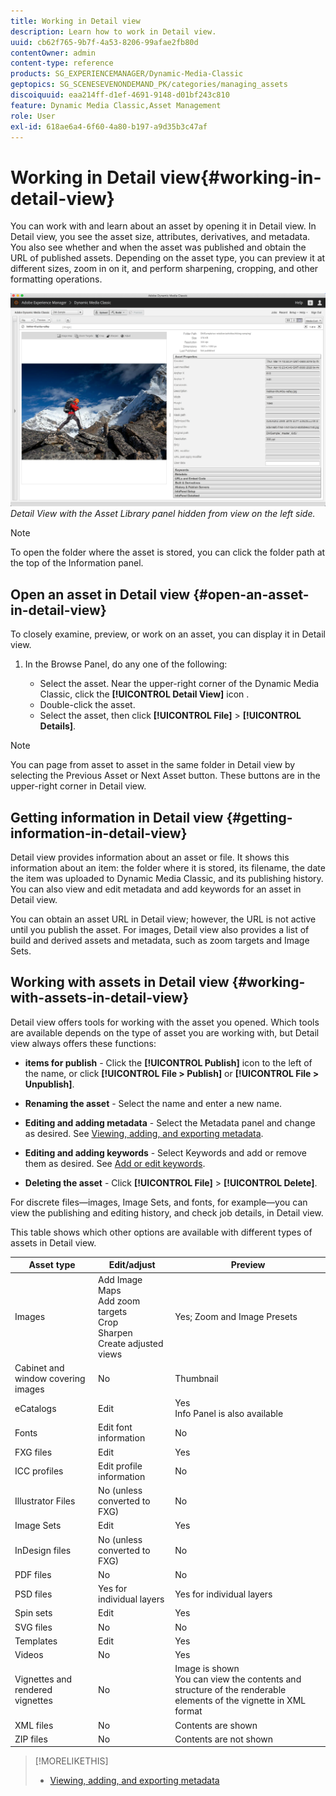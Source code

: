```yaml
---
title: Working in Detail view
description: Learn how to work in Detail view.
uuid: cb62f765-9b7f-4a53-8206-99afae2fb80d
contentOwner: admin
content-type: reference
products: SG_EXPERIENCEMANAGER/Dynamic-Media-Classic
geptopics: SG_SCENESEVENONDEMAND_PK/categories/managing_assets
discoiquuid: eaa214ff-d1ef-4691-9148-d01bf243c810
feature: Dynamic Media Classic,Asset Management
role: User
exl-id: 618ae6a4-6f60-4a80-b197-a9d35b3c47af
---
```

# Working in Detail view{#working-in-detail-view}

You can work with and learn about an asset by opening it in Detail view. In Detail view, you see the asset size, attributes, derivatives, and metadata. You also see whether and when the asset was published and obtain the URL of published assets. Depending on the asset type, you can preview it at different sizes, zoom in on it, and perform sharpening, cropping, and other formatting operations.

<!-- 

Comment Type: remark
Last Modified By: Rick Brough (rbrough@adobe.com)
Last Modified Date: 2018-06-14T13:52:46.623-0400

<p>as_detail_view_popup.png found in Downloads on local in folder "scene7-images"</p>

 -->

![Detail view](/help/assets/image_0.img.png)
*Detail View with the Asset Library panel hidden from view on the left side.*

>[!NOTE]
>
>To open the folder where the asset is stored, you can click the folder path at the top of the Information panel.

## Open an asset in Detail view {#open-an-asset-in-detail-view}

To closely examine, preview, or work on an asset, you can display it in Detail view.

1. In the Browse Panel, do any one of the following:

    * Select the asset. Near the upper-right corner of the Dynamic Media Classic, click the **[!UICONTROL Detail View]** icon .
    * Double-click the asset.
    * Select the asset, then click **[!UICONTROL File]** > **[!UICONTROL Details]**.

>[!NOTE]
>
>You can page from asset to asset in the same folder in Detail view by selecting the Previous Asset or Next Asset button. These buttons are in the upper-right corner in Detail view.

## Getting information in Detail view {#getting-information-in-detail-view}

Detail view provides information about an asset or file. It shows this information about an item: the folder where it is stored, its filename, the date the item was uploaded to Dynamic Media Classic, and its publishing history. You can also view and edit metadata and add keywords for an asset in Detail view.

You can obtain an asset URL in Detail view; however, the URL is not active until you publish the asset. For images, Detail view also provides a list of build and derived assets and metadata, such as zoom targets and Image Sets.

## Working with assets in Detail view {#working-with-assets-in-detail-view}

Detail view offers tools for working with the asset you opened. Which tools are available depends on the type of asset you are working with, but Detail view always offers these functions:

* **items for publish** - Click the **[!UICONTROL Publish]** icon to the left of the name, or click **[!UICONTROL File > Publish]** or **[!UICONTROL File > Unpublish]**.

* **Renaming the asset** - Select the name and enter a new name.

* **Editing and adding metadata** - Select the Metadata panel and change as desired. See [Viewing, adding, and exporting metadata](/help/viewing-adding-exporting-metadata.md).

* **Editing and adding keywords** - Select Keywords and add or remove them as desired. See [Add or edit keywords](/help/viewing-adding-exporting-metadata.md).

* **Deleting the asset** - Click **[!UICONTROL File]** > **[!UICONTROL Delete]**.

For discrete files—images, Image Sets, and fonts, for example—you can view the publishing and editing history, and check job details, in Detail view.  
  
This table shows which other options are available with different types of assets in Detail view.

|Asset type|Edit/adjust|Preview|
|--- |--- |--- |
|Images|Add Image Maps<br>Add zoom targets<br>Crop<br>Sharpen<br>Create adjusted views|Yes; Zoom and Image Presets|
|Cabinet and window covering images|No|Thumbnail|
|eCatalogs|Edit|Yes<br>Info Panel is also available|
|Fonts|Edit font information|No|
|FXG files|Edit|Yes|
|ICC profiles|Edit profile information|No|
|Illustrator Files|No (unless converted to FXG)|No|
|Image Sets|Edit|Yes|
|InDesign files|No (unless converted to FXG)|No|
|PDF files|No|No|
|PSD files|Yes for individual layers|Yes for individual layers|
|Spin sets|Edit|Yes|
|SVG files|No|No|
|Templates|Edit|Yes|
|Videos|No|Yes|
|Vignettes and rendered vignettes|No|Image is shown<br>You can view the contents and structure of the renderable elements of the vignette in XML format|
|XML files|No|Contents are shown|
|ZIP files|No|Contents are not shown|

>[!MORELIKETHIS]
>
>* [Viewing, adding, and exporting metadata](viewing-adding-exporting-metadata.md#viewing_adding_and_exporting_metadata)
